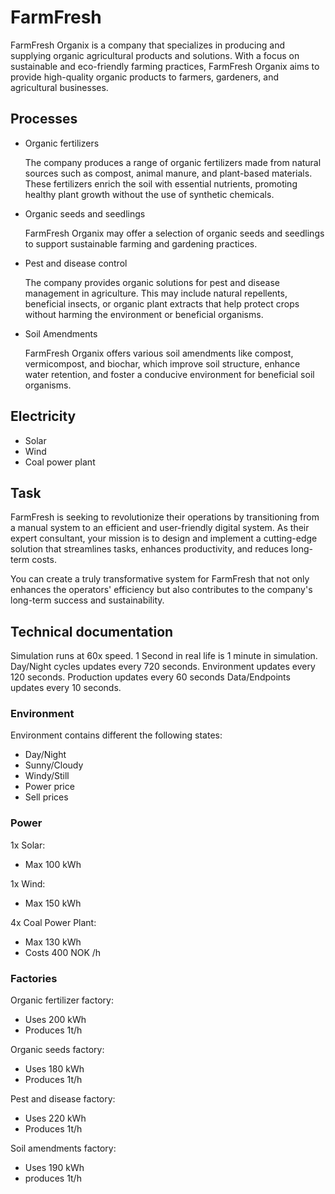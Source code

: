 # FarmFresh

FarmFresh Organix is a company that specializes in producing and supplying organic agricultural products and solutions. With a focus on sustainable and eco-friendly farming practices, FarmFresh Organix aims to provide high-quality organic products to farmers, gardeners, and agricultural businesses.

## Processes
-	Organic fertilizers

    The company produces a range of organic fertilizers made from natural sources such as compost, animal manure, and plant-based materials. These fertilizers enrich the soil with essential nutrients, promoting healthy plant growth without the use of synthetic chemicals.

-	Organic seeds and seedlings

    FarmFresh Organix may offer a selection of organic seeds and seedlings to support sustainable farming and gardening practices.

-	Pest and disease control	

    The company provides organic solutions for pest and disease management in agriculture. This may include natural repellents, beneficial insects, or organic plant extracts that help protect crops without harming the environment or beneficial organisms.

-	Soil Amendments

    FarmFresh Organix offers various soil amendments like compost, vermicompost, and biochar, which improve soil structure, enhance water retention, and foster a conducive environment for beneficial soil organisms.

## Electricity
- Solar
- Wind
- Coal power plant

## Task

FarmFresh is seeking to revolutionize their operations by transitioning from a manual system to an efficient and user-friendly digital system. As their expert consultant, your mission is to design and implement a cutting-edge solution that streamlines tasks, enhances productivity, and reduces long-term costs.

You can create a truly transformative system for FarmFresh that not only enhances the operators' efficiency but also contributes to the company's long-term success and sustainability.

## Technical documentation
Simulation runs at 60x speed. 1 Second in real life is 1 minute in simulation.
Day/Night cycles updates every 720 seconds.
Environment updates every 120 seconds.
Production updates every 60 seconds
Data/Endpoints updates every 10 seconds.

### Environment

Environment contains different the following states:
- Day/Night
- Sunny/Cloudy
- Windy/Still
- Power price
- Sell prices

### Power

1x Solar:
- Max 100 kWh

1x Wind:
- Max 150 kWh

4x Coal Power Plant:
- Max 130 kWh
- Costs 400 NOK /h

### Factories

Organic fertilizer factory:
- Uses 200 kWh
- Produces 1t/h

Organic seeds factory:
- Uses 180 kWh
- Produces 1t/h

Pest and disease factory:
- Uses 220 kWh
- Produces 1t/h

Soil amendments factory:
- Uses 190 kWh
- produces 1t/h


